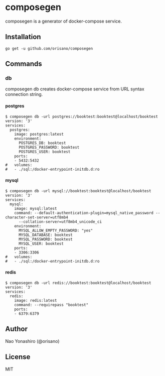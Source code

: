 # composegen
composegen is a generator of docker-compose service.

## Installation
```
go get -u github.com/orisano/composegen
```

## Commands
### db
composegen db creates docker-compose service from URL syntax connection string.

#### postgres
```
$ composegen db -url postgres://booktest:booktest@localhost/booktest
version: '3'
services:
  postgres:
    image: postgres:latest
    environment:
      POSTGRES_DB: booktest
      POSTGRES_PASSWORD: booktest
      POSTGRES_USER: booktest
    ports:
    - 5432:5432
#   volumes:
#   - ./sql:/docker-entrypoint-initdb.d:ro
```

#### mysql
```
$ composegen db -url mysql://booktest:booktest@localhost/booktest
version: '3'
services:
  mysql:
    image: mysql:latest
    command: --default-authentication-plugin=mysql_native_password --character-set-server=utf8mb4
      --collation-server=utf8mb4_unicode_ci
    environment:
      MYSQL_ALLOW_EMPTY_PASSWORD: "yes"
      MYSQL_DATABASE: booktest
      MYSQL_PASSWORD: booktest
      MYSQL_USER: booktest
    ports:
    - 3306:3306
#   volumes:
#   - ./sql:/docker-entrypoint-initdb.d:ro
```

#### redis
```
$ composegen db -url redis://booktest:booktest@localhost/booktest
version: '3'
services:
  redis:
    image: redis:latest
    command: --requirepass "booktest"
    ports:
    - 6379:6379
```

## Author
Nao Yonashiro (@orisano)

## License
MIT
